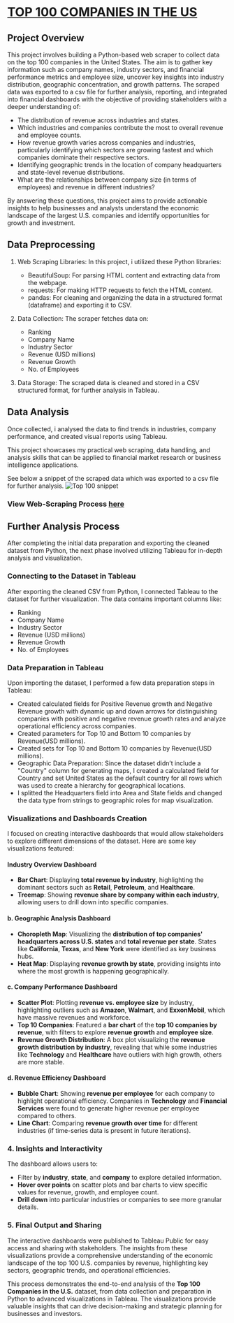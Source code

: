 # [TOP 100 COMPANIES IN THE US](#top-100-companies-in-the-us)

## Project Overview

This project involves building a Python-based web scraper to collect data on the top 100 companies in the United States. The aim is to gather key information such as company names, industry sectors, and financial performance metrics and employee size, uncover key insights into industry distribution, geographic concentration, and growth patterns. The scraped data was exported to a csv file for further analysis, reporting, and integrated into financial dashboards with the objective of providing stakeholders with a deeper understanding of:

- The distribution of revenue across industries and states.
- Which industries and companies contribute the most to overall revenue and employee counts.
- How revenue growth varies across companies and industries, particularly identifying which sectors are growing fastest and which companies dominate their respective sectors.
- Identifying geographic trends in the location of company headquarters and state-level revenue distributions.
- What are the relationships between company size (in terms of employees) and revenue in different industries?

By answering these questions, this project aims to provide actionable insights to help businesses and analysts understand the economic landscape of the largest U.S. companies and identify opportunities for growth and investment.

## Data Preprocessing
1. Web Scraping Libraries: In this project, i utilized these Python libraries:
   - BeautifulSoup: For parsing HTML content and extracting data from the webpage.
   - requests: For making HTTP requests to fetch the HTML content.
   - pandas: For cleaning and organizing the data in a structured format (dataframe) and exporting it to CSV.
  
3. Data Collection: The scraper fetches data on:
   - Ranking 
   - Company Name
   - Industry Sector
   - Revenue (USD millions)
   - Revenue Growth
   - No. of Employees
   
4. Data Storage: The scraped data is cleaned and stored in a CSV structured format, for further analysis in Tableau.

## Data Analysis

Once collected, i analysed the data to find trends in industries, company performance, and created visual reports using Tableau.

This project showcases my practical web scraping, data handling, and analysis skills that can be applied to financial market research or business intelligence applications.
 
See below a snippet of the scraped data which was exported to a csv file for further analysis.
![Top 100 snippet](https://github.com/user-attachments/assets/165b6ed7-e540-4e8b-9641-7b7e08fc9e0c)

### View Web-Scraping Process [here](https://www.kaggle.com/code/adebayoadebanjo/my-webscraping-project)


## Further Analysis Process

After completing the initial data preparation and exporting the cleaned dataset from Python, the next phase involved utilizing Tableau for in-depth analysis and visualization. 

### Connecting to the Dataset in Tableau
After exporting the cleaned CSV from Python, I connected Tableau to the dataset for further visualization. The data contains important columns like:
   - Ranking 
   - Company Name
   - Industry Sector
   - Revenue (USD millions)
   - Revenue Growth
   - No. of Employees

### Data Preparation in Tableau
Upon importing the dataset, I performed a few data preparation steps in Tableau:

- Created calculated fields for Positive Revenue growth and Negative Revenue growth with dynamic up and down arrows for distinguishing companies with positive and negative revenue growth rates and analyze operational efficiency across companies.
- Created parameters for Top 10 and Bottom 10 companies by Revenue(USD millions).
- Created sets for Top 10 and Bottom 10 companies by Revenue(USD millions).
- Geographic Data Preparation: Since the dataset didn’t include a "Country" column for generating maps, I created a calculated field for Country and set United States as the default country for all rows which was used to create a hierarchy for geographical locations.
- I splitted the Headquarters field into Area and State fields and changed the data type from strings to geographic roles for map visualization.
  
### Visualizations and Dashboards Creation
I focused on creating interactive dashboards that would allow stakeholders to explore different dimensions of the dataset. Here are some key visualizations featured:

#### Industry Overview Dashboard
   - **Bar Chart**: Displaying **total revenue by industry**, highlighting the dominant sectors such as **Retail**, **Petroleum**, and **Healthcare**.
   - **Treemap**: Showing **revenue share by company within each industry**, allowing users to drill down into specific companies.
   

#### **b. Geographic Analysis Dashboard**
   - **Choropleth Map**: Visualizing the **distribution of top companies' headquarters across U.S. states** and **total revenue per state**. States like **California**, **Texas**, and **New York** were identified as key business hubs.
   - **Heat Map**: Displaying **revenue growth by state**, providing insights into where the most growth is happening geographically.

#### **c. Company Performance Dashboard**
   - **Scatter Plot**: Plotting **revenue vs. employee size** by industry, highlighting outliers such as **Amazon**, **Walmart**, and **ExxonMobil**, which have massive revenues and workforce.
   - **Top 10 Companies**: Featured a **bar chart** of the **top 10 companies by revenue**, with filters to explore **revenue growth** and **employee size**.
   - **Revenue Growth Distribution**: A box plot visualizing the **revenue growth distribution by industry**, revealing that while some industries like **Technology** and **Healthcare** have outliers with high growth, others are more stable.

#### **d. Revenue Efficiency Dashboard**
   - **Bubble Chart**: Showing **revenue per employee** for each company to highlight operational efficiency. Companies in **Technology** and **Financial Services** were found to generate higher revenue per employee compared to others.
   - **Line Chart**: Comparing **revenue growth over time** for different industries (if time-series data is present in future iterations).

### **4. Insights and Interactivity**
The dashboard allows users to:
- Filter by **industry**, **state**, and **company** to explore detailed information.
- **Hover over points** on scatter plots and bar charts to view specific values for revenue, growth, and employee count.
- **Drill down** into particular industries or companies to see more granular details.

### **5. Final Output and Sharing**
The interactive dashboards were published to Tableau Public for easy access and sharing with stakeholders. The insights from these visualizations provide a comprehensive understanding of the economic landscape of the top 100 U.S. companies by revenue, highlighting key sectors, geographic trends, and operational efficiencies.



This process demonstrates the end-to-end analysis of the **Top 100 Companies in the U.S.** dataset, from data collection and preparation in Python to advanced visualizations in Tableau. The visualizations provide valuable insights that can drive decision-making and strategic planning for businesses and investors.





